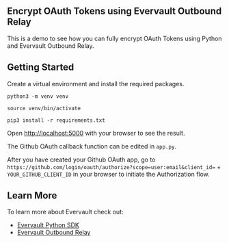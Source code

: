 ## Encrypt OAuth Tokens using Evervault Outbound Relay

This is a demo to see how you can fully encrypt OAuth Tokens using Python and Evervault Outbound Relay.

## Getting Started

Create a virtual environment and install the required packages.

`python3 -m venv venv`

`source venv/bin/activate`

`pip3 install -r requirements.txt`

Open [http://localhost:5000](http://localhost:5000) with your browser to see the result.

The Github OAuth callback function can be edited in `app.py`.

After you have created your Github OAuth app, go to `https://github.com/login/oauth/authorize?scope=user:email&client_id=` + `YOUR_GITHUB_CLIENT_ID` in your browser to initiate the Authorization flow.

## Learn More

To learn more about Evervault check out:

- [Evervault Python SDK](https://docs.evervault.com/sdks/reactjs)
- [Evervault Outbound Relay](https://docs.evervault.com/sdks/nodejs)

